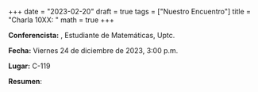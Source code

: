 +++
date  = "2023-02-20"
draft = true
tags  = ["Nuestro Encuentro"]
title = "Charla 10XX: "
math  = true
+++

**Conferencista:**  , Estudiante de Matemáticas, Uptc.

**Fecha:** Viernes 24 de diciembre de 2023, 3:00 p.m.

**Lugar:** C-119

**Resumen**: 
